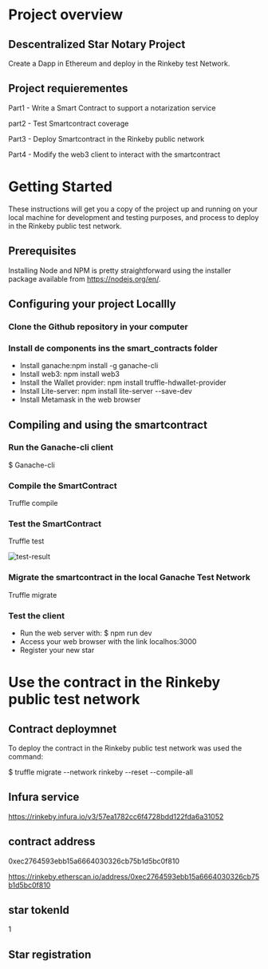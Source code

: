 # Project overview

## Descentralized Star Notary Project

Create a Dapp in Ethereum and deploy in the Rinkeby test Network.

## Project requierementes

Part1 - Write a Smart Contract to support a notarization service

part2 - Test Smartcontract coverage

Part3 - Deploy Smartcontract in the Rinkeby public network

Part4 - Modify the web3 client to interact with the smartcontract

# Getting Started
 
These instructions will get you a copy of the project up and running on your local machine for development and testing purposes, and process to deploy in the Rinkeby public test network.

## Prerequisites
 
 Installing Node and NPM is pretty straightforward using the installer package available from https://nodejs.org/en/.
 
## Configuring your project Locallly

### Clone the Github repository in your computer

### Install de components ins the smart_contracts folder

 - Install ganache:npm install -g ganache-cli
 - Install web3: npm install web3
 - Install the Wallet provider: npm install truffle-hdwallet-provider
 - Install Lite-server: npm install lite-server --save-dev
 - Install Metamask in the web browser

## Compiling and using the smartcontract

### Run the Ganache-cli client
$ Ganache-cli

### Compile the SmartContract

Truffle compile

### Test the SmartContract

Truffle test

![test-result](https://user-images.githubusercontent.com/33405407/48361723-1b16ba00-e670-11e8-9efc-cfd710acc36b.png)


### Migrate the smartcontract in the local Ganache Test Network

Truffle migrate

### Test the client
- Run the web server with: $ npm run dev
- Access your web browser with the link localhos:3000
- Register your new star



# Use the contract in the Rinkeby public test network

## Contract deploymnet

To deploy the contract in the Rinkeby public test network was used the command: 

$ truffle migrate --network rinkeby --reset --compile-all


## Infura service

https://rinkeby.infura.io/v3/57ea1782cc6f4728bdd122fda6a31052

## contract address
0xec2764593ebb15a6664030326cb75b1d5bc0f810

https://rinkeby.etherscan.io/address/0xec2764593ebb15a6664030326cb75b1d5bc0f810

## star tokenId
1

## Star registration 
